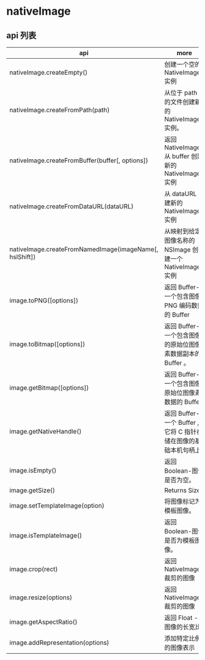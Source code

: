 # nativeImage

## api 列表

| api                                                     | more                                                            |
| ------------------------------------------------------- | --------------------------------------------------------------- |
| nativeImage.createEmpty()                               | 创建一个空的 NativeImage 实例                                   |
| nativeImage.createFromPath(path)                        | 从位于 path 的文件创建新的 NativeImage 实例。                   |
| nativeImage.createFromBuffer(buffer[, options])         | 返回 NativeImage 从 buffer 创建新的 NativeImage 实例            |
| nativeImage.createFromDataURL(dataURL)                  | 从 dataURL 创建新的 NativeImage 实例                            |
| nativeImage.createFromNamedImage(imageName[, hslShift]) | 从映射到给定图像名称的 NSImage 创建一个 NativeImage 实例        |
| image.toPNG([options])                                  | 返回 Buffer-一个包含图像 PNG 编码数据的 Buffer                  |
| image.toBitmap([options])                               | 返回 Buffer-一个包含图像的原始位图像素数据副本的 Buffer 。      |
| image.getBitmap([options])                              | 返回 Buffer-一个包含图像原始位图像素数据的 Buffer               |
| image.getNativeHandle()                                 | 返回 Buffer-一个 Buffer , 它将 C 指针存储在图像的基础本机句柄上 |
| image.isEmpty()                                         | 返回 Boolean-图像是否为空。                                     |
| image.getSize()                                         | Returns Size                                                    |
| image.setTemplateImage(option)                          | 将图像标记为模板图像。                                          |
| image.isTemplateImage()                                 | 返回 Boolean-图像是否为模板图像。                               |
| image.crop(rect)                                        | 返回 NativeImage-裁剪的图像                                     |
| image.resize(options)                                   | 返回 NativeImage-裁剪的图像                                     |
| image.getAspectRatio()                                  | 返回 Float - 图像的长宽比.                                      |
| image.addRepresentation(options)                        | 添加特定比例的图像表示                                          |
